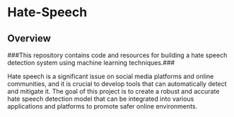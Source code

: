 # Hate-Speech
## Overview
###This repository contains code and resources for building a hate speech detection system using machine learning techniques.###

Hate speech is a significant issue on social media platforms and online communities, and it is crucial to develop tools that can automatically detect and mitigate it. The goal of this project is to create a robust and accurate hate speech detection model that can be integrated into various applications and platforms to promote safer online environments.
